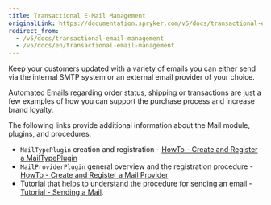 ```yaml
---
title: Transactional E-Mail Management
originalLink: https://documentation.spryker.com/v5/docs/transactional-email-management
redirect_from:
  - /v5/docs/transactional-email-management
  - /v5/docs/en/transactional-email-management
---
```


Keep your customers updated with a variety of emails you can either send via the internal SMTP system or an external email provider of your choice. 

Automated Emails regarding order status, shipping or transactions are just a few examples of how you can support the purchase process and increase brand loyalty.

The following links provide additional information about the Mail module, plugins, and procedures: 

*  `MailTypePlugin` creation and  registration -  [HowTo - Create and Register a MailTypePlugin](https://documentation.spryker.com/docs/en/ht-mail-create-mailtype-plugin)
*  `MailProviderPlugin` general overview and the registration procedure - [HowTo - Create and Register a Mail Provider](https://documentation.spryker.com/docs/en/ht-create-register-provider-plugin)
*  Tutorial that helps to understand the procedure for sending an email - [Tutorial - Sending a Mail](https://documentation.spryker.com/docs/en/mail-how-to-send).
